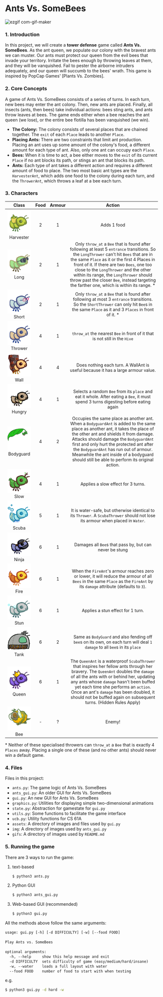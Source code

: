 # Ants Vs. SomeBees
![ezgif com-gif-maker](https://user-images.githubusercontent.com/60949882/116615586-85d41280-a909-11eb-92f5-1e6488ebd733.gif)


### 1. Introduction
In this project, we will create a __tower defense__ game called __Ants Vs. SomeBees__. As the ant queen, we populate our colony with the bravest ants we can muster. Our ants must protect our queen from the evil bees that invade your territory. Irritate the bees enough by throwing leaves at them, and they will be vanquished. Fail to pester the airborne intruders adequately, and our queen will succumb to the bees' wrath. This game is inspired by PopCap Games' [Plants Vs. Zombies].

### 2. Core Concepts
A game of Ants Vs. SomeBees consists of a series of turns. In each turn, new bees may enter the ant colony. Then, new ants are placed. Finally, all insects (ants, then bees) take individual actions: bees sting ants, and ants throw leaves at bees. The game ends either when a bee reaches the ant queen (we lose), or the entire bee flotilla has been vanquished (we win).

- __The Colony:__ The colony consists of several places that are chained together. The `exit` of each `Place` leads to another `Place`.
- __Placing Ants:__ There are two constraints that limit ant production. Placing an ant uses up some amount of the colony's food, a different amount for each type of ant. Also, only one ant can occupy each `Place`.
- __Bees:__ When it is time to act, a bee either moves to the `exit` of its current `Place` if no ant blocks its path, or stings an ant that blocks its path.
- __Ants:__ Each type of ant takes a different action and requires a different amount of food to place. The two most basic ant types are the `HarvesterAnt`, which adds one food to the colony during each turn, and the `ThrowerAnt`, which throws a leaf at a bee each turn.



### 3. Characters

|                                                         Class                                                        | Food | Armour |                                                                                                                                                                                                           Action                                                                                                                                                                                                          |
|:--------------------------------------------------------------------------------------------------------------------:|:----:|:------:|:-------------------------------------------------------------------------------------------------------------------------------------------------------------------------------------------------------------------------------------------------------------------------------------------------------------------------------------------------------------------------------------------------------------------------:|
| ![Image of HarvesterAnt](https://github.com/leonardotran/AntsVsBee/blob/main/gifs/ant_harvester.gif?raw=true) Harvester |   2  |    1   |                                                                                                                                                                                                        Adds 1 food                                                                                                                                                                                                        |
| ![Image of HarvesterAnt](https://github.com/leonardotran/AntsVsBee/blob/main/gifs/ant_longthrower.gif?raw=true) Long    |   2  |    1   | Only `throw_at` a `Bee` that is found after following at least 5 `entrance` transitions. So the `LongThrower` can't hit `Bees` that are in the same `Place` as it or the first 4 Places in front of it. If there are two `Bees`, one too close to the `LongThrower` and the other within its range, the `LongThrower` should throw past the closer `Bee`, instead targeting the farther one, which is within its range. * |
| ![Image of HarvesterAnt](https://github.com/leonardotran/AntsVsBee/blob/main/gifs/ant_shortthrower.gif?raw=true) Short  |   2  |    1   |                                                                                                                Only `throw_at` a `Bee` that is found after following at most 3 `entrance` transitions. So the `ShortThrower` can only hit `Bee`s in the same `Place` as it and 3 `Places` in front of it. *                                                                                                               |
| ![Image of HarvesterAnt](https://github.com/leonardotran/AntsVsBee/blob/main/gifs/ant_thrower.gif?raw=true) Thrower     |   4  |    1   |                                                                                                                                                                        `throw_at` the nearest `Bee` in front of it that is not still in the `Hive`                                                                                                                                                                        |
| ![Image of HarvesterAnt](https://github.com/leonardotran/AntsVsBee/blob/main/gifs/ant_wall.gif?raw=true) Wall           |   4  |    4   |                                                                                                                                                                      Does nothing each turn. A WallAnt is useful because it has a large armour value.                                                                                                                                                                     |
| ![Image of HarvesterAnt](https://github.com/leonardotran/AntsVsBee/blob/main/gifs/ant_hungry.gif?raw=true) Hungry       |   4  |    1   |                                                                                                                                            Selects a random `Bee` from its `place` and eat it whole. After eating a `Bee`, it must spend 3 turns digesting before eating again                                                                                                                                            |
| ![Image of HarvesterAnt](https://github.com/leonardotran/AntsVsBee/blob/main/gifs/ant_bodyguard.gif?raw=true) Bodyguard |   4  |    2   |            Occupies the same place as another ant. When a `BodyguardAnt` is added to the same place as another ant, it takes the place of the other ant and shields it from damage. Attacks should damage the `BodyguardAnt` first and only hurt the protected ant after the `BodyguardAnt` has run out of armour. Meanwhile the ant inside of a bodyguard should still be able to perform its original action.           |
| ![Image of HarvesterAnt](https://github.com/leonardotran/AntsVsBee/blob/main/gifs/ant_slow.gif?raw=true) Slow           |   4  |    1   |                                                                                                                                                                                             Applies a slow effect for 3 turns.                                                                                                                                                                                            |
| ![Image of HarvesterAnt](https://github.com/leonardotran/AntsVsBee/blob/main/gifs/ant_scuba.gif?raw=true) Scuba         |   5  |    1   |                                                                                                                                              It is water-safe, but otherwise identical to its `Thrower`. A `ScubaThrower` should not lose its armour when placed in `Water`.                                                                                                                                              |
| ![Image of HarvesterAnt](https://github.com/leonardotran/AntsVsBee/blob/main/gifs/ant_ninja.gif?raw=true) Ninja         |   6  |    1   |                                                                                                                                                                                  Damages all `Bee`s that pass by, but can never be stung                                                                                                                                                                                  |
| ![Image of HarvesterAnt](https://github.com/leonardotran/AntsVsBee/blob/main/gifs/ant_fire.gif?raw=true) Fire           |   6  |    1   |                                                                                                                        When the `FireAnt`'s armour reaches zero or lower, it will reduce the armour of all `Bees` in the same `Place` as the `FireAnt` by its `damage` attribute (defaults to `3`).                                                                                                                       |
| ![Image of HarvesterAnt](https://github.com/leonardotran/AntsVsBee/blob/main/gifs/ant_stun.gif?raw=true) Stun           |   6  |    1   |                                                                                                                                                                                             Applies a stun effect for 1 turn.                                                                                                                                                                                             |
| ![Image of HarvesterAnt](https://github.com/leonardotran/AntsVsBee/blob/main/gifs/ant_tank.gif?raw=true) Tank           |   6  |    2   |                                                                                                                                                Same as `BodyGuard` and also fending off `bee`s on its own, on each turn will deal `1` `damage` to all `bee`s in its `place`                                                                                                                                               |
| ![Image of HarvesterAnt](https://github.com/leonardotran/AntsVsBee/blob/main/gifs/ant_queen.gif?raw=true) Queen         |   6  |    1   |                   The `QueenAnt` is a waterproof `ScubaThrower` that inspires her fellow ants through her bravery. The `QueenAnt` doubles the `damage` of all the ants with or behind her, updating any ants whose `damage` hasn't been buffed yet each time she performs an `action`. Once an ant's `damage` has been doubled, it should not be buffed again on subsequent turns. (Hidden Rules Apply)                   |
| ![Image of HarvesterAnt](https://github.com/leonardotran/AntsVsBee/blob/main/gifs/bee.gif?raw=true) Bee                 |   -  |    ?   |                                                                                                                                                                                                           Enemy!                                                                                                                                                                                                          |
\* Neither of these specialised throwers can `throw_at` a `Bee` that is exactly 4 `Places` away. Placing a single one of these (and no other ants) should never win a default game.

### 4. Files

Files in this project:

* `ants.py`: The game logic of Ants Vs. SomeBees
* `ants_gui.py`: An older GUI for Ants Vs. SomeBees
* `gui.py`: An new GUI for Ants Vs. SomeBees
* `graphics.py`: Utilities for displaying simple two-dimensional animations
* `state.py`: Abstraction for gamestate for `gui.py`
* `utils.py`: Some functions to facilitate the game interface
* `ucb.py`: Utility functions for CS 61A
* `assets`: A directory of images and files used by `gui.py`
* `img`: A directory of images used by `ants_gui.py`
* `gifs`: A directory of images used by `README.md`


### 5. Running the game

There are 3 ways to run the game:

1. text-based
    ```sh
    $ python3 ants.py
    ```

2. Python GUI
    ```sh
    $ python3 ants_gui.py
    ```

3. Web-based GUI (recommended)
    ```sh
    $ python3 gui.py
    ```

All the methods above follow the same arguments:

    usage: gui.py [-h] [-d DIFFICULTY] [-w] [--food FOOD]
    
    Play Ants vs. SomeBees
    
    optional arguments:
      -h, --help     show this help message and exit
      -d DIFFICULTY  sets difficulty of game (easy/medium/hard/insane)
      -w, --water    loads a full layout with water
      --food FOOD    number of food to start with when testing

e.g. 
```sh
$ python3 gui.py -d hard -w
```
